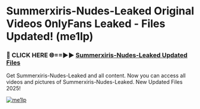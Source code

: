 # Summerxiris-Nudes-Leaked Original Videos 0nlyFans Leaked - Files Updated! (me1lp)

<h3>🔴 CLICK HERE 🌐==►► <a href="https://tinyurl.com/4mcuefdz" rel="nofollow">Summerxiris-Nudes-Leaked Updated Files</a></h3>

Get Summerxiris-Nudes-Leaked and all content. Now you can access all videos and pictures of Summerxiris-Nudes-Leaked. New Updated Files 2025!

[![me1lp](https://i.imgur.com/StAQSOY.gif)](https://tinyurl.com/4mcuefdz)
